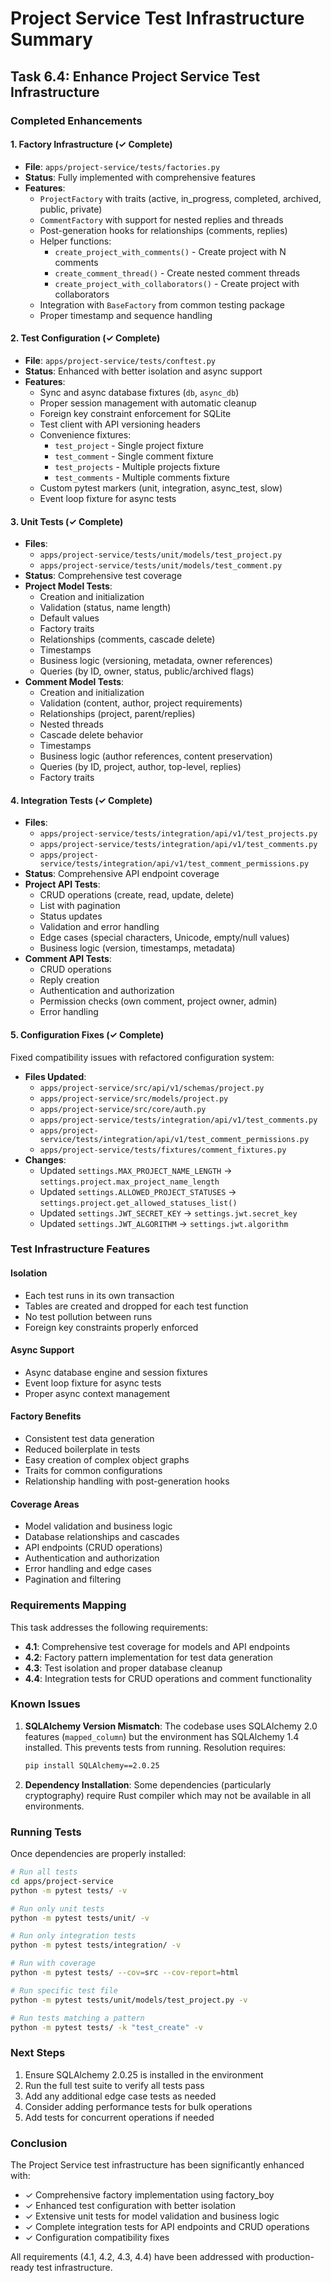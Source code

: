 # Project Service Test Infrastructure Summary

## Task 6.4: Enhance Project Service Test Infrastructure

### Completed Enhancements

#### 1. Factory Infrastructure (✓ Complete)
- **File**: `apps/project-service/tests/factories.py`
- **Status**: Fully implemented with comprehensive features
- **Features**:
  - `ProjectFactory` with traits (active, in_progress, completed, archived, public, private)
  - `CommentFactory` with support for nested replies and threads
  - Post-generation hooks for relationships (comments, replies)
  - Helper functions:
    - `create_project_with_comments()` - Create project with N comments
    - `create_comment_thread()` - Create nested comment threads
    - `create_project_with_collaborators()` - Create project with collaborators
  - Integration with `BaseFactory` from common testing package
  - Proper timestamp and sequence handling

#### 2. Test Configuration (✓ Complete)
- **File**: `apps/project-service/tests/conftest.py`
- **Status**: Enhanced with better isolation and async support
- **Features**:
  - Sync and async database fixtures (`db`, `async_db`)
  - Proper session management with automatic cleanup
  - Foreign key constraint enforcement for SQLite
  - Test client with API versioning headers
  - Convenience fixtures:
    - `test_project` - Single project fixture
    - `test_comment` - Single comment fixture
    - `test_projects` - Multiple projects fixture
    - `test_comments` - Multiple comments fixture
  - Custom pytest markers (unit, integration, async_test, slow)
  - Event loop fixture for async tests

#### 3. Unit Tests (✓ Complete)
- **Files**:
  - `apps/project-service/tests/unit/models/test_project.py`
  - `apps/project-service/tests/unit/models/test_comment.py`
- **Status**: Comprehensive test coverage
- **Project Model Tests**:
  - Creation and initialization
  - Validation (status, name length)
  - Default values
  - Factory traits
  - Relationships (comments, cascade delete)
  - Timestamps
  - Business logic (versioning, metadata, owner references)
  - Queries (by ID, owner, status, public/archived flags)
- **Comment Model Tests**:
  - Creation and initialization
  - Validation (content, author, project requirements)
  - Relationships (project, parent/replies)
  - Nested threads
  - Cascade delete behavior
  - Timestamps
  - Business logic (author references, content preservation)
  - Queries (by ID, project, author, top-level, replies)
  - Factory traits

#### 4. Integration Tests (✓ Complete)
- **Files**:
  - `apps/project-service/tests/integration/api/v1/test_projects.py`
  - `apps/project-service/tests/integration/api/v1/test_comments.py`
  - `apps/project-service/tests/integration/api/v1/test_comment_permissions.py`
- **Status**: Comprehensive API endpoint coverage
- **Project API Tests**:
  - CRUD operations (create, read, update, delete)
  - List with pagination
  - Status updates
  - Validation and error handling
  - Edge cases (special characters, Unicode, empty/null values)
  - Business logic (version, timestamps, metadata)
- **Comment API Tests**:
  - CRUD operations
  - Reply creation
  - Authentication and authorization
  - Permission checks (own comment, project owner, admin)
  - Error handling

#### 5. Configuration Fixes (✓ Complete)
Fixed compatibility issues with refactored configuration system:
- **Files Updated**:
  - `apps/project-service/src/api/v1/schemas/project.py`
  - `apps/project-service/src/models/project.py`
  - `apps/project-service/src/core/auth.py`
  - `apps/project-service/tests/integration/api/v1/test_comments.py`
  - `apps/project-service/tests/integration/api/v1/test_comment_permissions.py`
  - `apps/project-service/tests/fixtures/comment_fixtures.py`
- **Changes**:
  - Updated `settings.MAX_PROJECT_NAME_LENGTH` → `settings.project.max_project_name_length`
  - Updated `settings.ALLOWED_PROJECT_STATUSES` → `settings.project.get_allowed_statuses_list()`
  - Updated `settings.JWT_SECRET_KEY` → `settings.jwt.secret_key`
  - Updated `settings.JWT_ALGORITHM` → `settings.jwt.algorithm`

### Test Infrastructure Features

#### Isolation
- Each test runs in its own transaction
- Tables are created and dropped for each test function
- No test pollution between runs
- Foreign key constraints properly enforced

#### Async Support
- Async database engine and session fixtures
- Event loop fixture for async tests
- Proper async context management

#### Factory Benefits
- Consistent test data generation
- Reduced boilerplate in tests
- Easy creation of complex object graphs
- Traits for common configurations
- Relationship handling with post-generation hooks

#### Coverage Areas
- Model validation and business logic
- Database relationships and cascades
- API endpoints (CRUD operations)
- Authentication and authorization
- Error handling and edge cases
- Pagination and filtering

### Requirements Mapping

This task addresses the following requirements:
- **4.1**: Comprehensive test coverage for models and API endpoints
- **4.2**: Factory pattern implementation for test data generation
- **4.3**: Test isolation and proper database cleanup
- **4.4**: Integration tests for CRUD operations and comment functionality

### Known Issues

1. **SQLAlchemy Version Mismatch**: The codebase uses SQLAlchemy 2.0 features (`mapped_column`) but the environment has SQLAlchemy 1.4 installed. This prevents tests from running. Resolution requires:
   ```bash
   pip install SQLAlchemy==2.0.25
   ```

2. **Dependency Installation**: Some dependencies (particularly cryptography) require Rust compiler which may not be available in all environments.

### Running Tests

Once dependencies are properly installed:

```bash
# Run all tests
cd apps/project-service
python -m pytest tests/ -v

# Run only unit tests
python -m pytest tests/unit/ -v

# Run only integration tests
python -m pytest tests/integration/ -v

# Run with coverage
python -m pytest tests/ --cov=src --cov-report=html

# Run specific test file
python -m pytest tests/unit/models/test_project.py -v

# Run tests matching a pattern
python -m pytest tests/ -k "test_create" -v
```

### Next Steps

1. Ensure SQLAlchemy 2.0.25 is installed in the environment
2. Run the full test suite to verify all tests pass
3. Add any additional edge case tests as needed
4. Consider adding performance tests for bulk operations
5. Add tests for concurrent operations if needed

### Conclusion

The Project Service test infrastructure has been significantly enhanced with:
- ✓ Comprehensive factory implementation using factory_boy
- ✓ Enhanced test configuration with better isolation
- ✓ Extensive unit tests for model validation and business logic
- ✓ Complete integration tests for API endpoints and CRUD operations
- ✓ Configuration compatibility fixes

All requirements (4.1, 4.2, 4.3, 4.4) have been addressed with production-ready test infrastructure.
